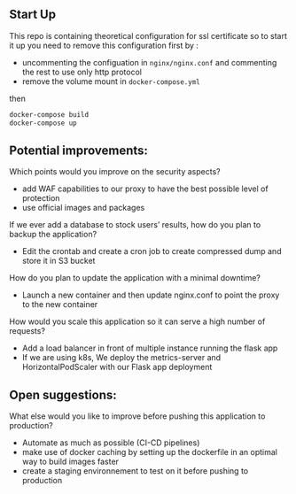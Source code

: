 ## Start Up

This repo is containing theoretical configuration for ssl certificate so to start it up you need to remove this configuration first by :

- uncommenting the configuation in `nginx/nginx.conf` and commenting the rest to use only http protocol
- remove the volume mount in `docker-compose.yml`

then

```sh
docker-compose build
docker-compose up
```

## Potential improvements:

Which points would you improve on the security aspects?

- add WAF capabilities to our proxy to have the best possible level of protection
- use official images and packages

If we ever add a database to stock users’ results, how do you plan to backup the application?

- Edit the crontab and create a cron job to create compressed dump and store it in S3 bucket

How do you plan to update the application with a minimal downtime?

- Launch a new container and then update nginx.conf to point the proxy to the new container

How would you scale this application so it can serve a high number of requests?

- Add a load balancer in front of multiple instance running the flask app
- If we are using k8s, We deploy the metrics-server and HorizontalPodScaler with our Flask app deployment

## Open suggestions:

What else would you like to improve before pushing this application to production?

- Automate as much as possible (CI-CD pipelines)
- make use of docker caching by setting up the dockerfile in an optimal way to build images faster
- create a staging environnement to test on it before pushing to production
